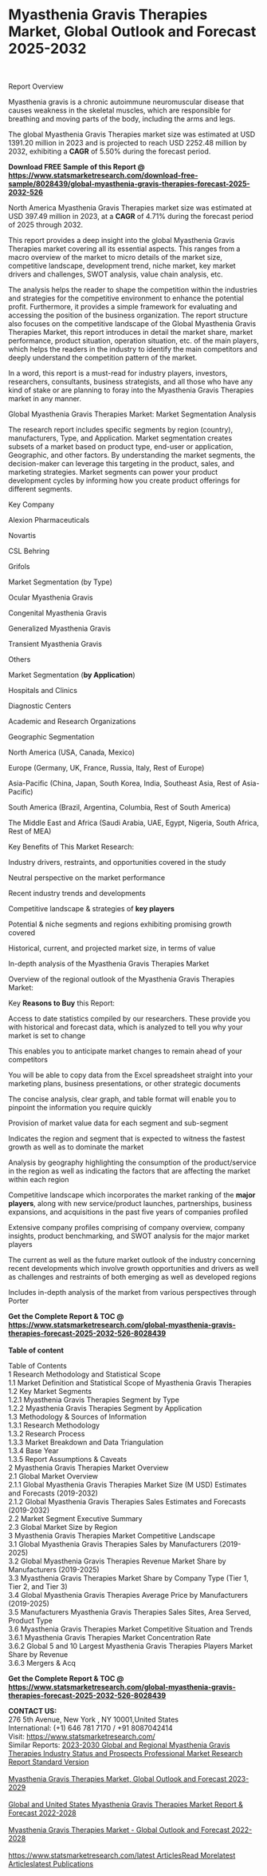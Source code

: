 <h1>Myasthenia Gravis Therapies Market, Global Outlook and Forecast 2025-2032</h1><br/><p>Report Overview</p><p>Myasthenia gravis is a chronic autoimmune neuromuscular disease that causes weakness in the skeletal muscles, which are responsible for breathing and moving parts of the body, including the arms and legs.</p><p>The global Myasthenia Gravis Therapies market size was estimated at USD 1391.20 million in 2023 and is projected to reach USD 2252.48 million by 2032, exhibiting a <strong>CAGR</strong> of 5.50% during the forecast period.</p><p><strong>Download FREE Sample of this Report @ <a href="https://www.statsmarketresearch.com/download-free-sample/8028439/global-myasthenia-gravis-therapies-forecast-2025-2032-526">https://www.statsmarketresearch.com/download-free-sample/8028439/global-myasthenia-gravis-therapies-forecast-2025-2032-526</a></strong></p><p>North America Myasthenia Gravis Therapies market size was estimated at USD 397.49 million in 2023, at a <strong>CAGR</strong> of 4.71% during the forecast period of 2025 through 2032.</p><p>This report provides a deep insight into the global Myasthenia Gravis Therapies market covering all its essential aspects. This ranges from a macro overview of the market to micro details of the market size, competitive landscape, development trend, niche market, key market drivers and challenges, SWOT analysis, value chain analysis, etc.</p><p>The analysis helps the reader to shape the competition within the industries and strategies for the competitive environment to enhance the potential profit. Furthermore, it provides a simple framework for evaluating and accessing the position of the business organization. The report structure also focuses on the competitive landscape of the Global Myasthenia Gravis Therapies Market, this report introduces in detail the market share, market performance, product situation, operation situation, etc. of the main players, which helps the readers in the industry to identify the main competitors and deeply understand the competition pattern of the market.</p><p>In a word, this report is a must-read for industry players, investors, researchers, consultants, business strategists, and all those who have any kind of stake or are planning to foray into the Myasthenia Gravis Therapies market in any manner.</p><p>Global Myasthenia Gravis Therapies Market: Market Segmentation Analysis</p><p>The research report includes specific segments by region (country), manufacturers, Type, and Application. Market segmentation creates subsets of a market based on product type, end-user or application, Geographic, and other factors. By understanding the market segments, the decision-maker can leverage this targeting in the product, sales, and marketing strategies. Market segments can power your product development cycles by informing how you create product offerings for different segments.</p><p>Key Company</p><p>Alexion Pharmaceuticals</p><p>Novartis</p><p>CSL Behring</p><p>Grifols</p><p>Market Segmentation (by Type)</p><p>Ocular Myasthenia Gravis</p><p>Congenital Myasthenia Gravis</p><p>Generalized Myasthenia Gravis</p><p>Transient Myasthenia Gravis</p><p>Others</p><p>Market Segmentation (<strong>by Application</strong>)</p><p>Hospitals and Clinics</p><p>Diagnostic Centers</p><p>Academic and Research Organizations</p><p>Geographic Segmentation</p><p>North America (USA, Canada, Mexico)</p><p>Europe (Germany, UK, France, Russia, Italy, Rest of Europe)</p><p>Asia-Pacific (China, Japan, South Korea, India, Southeast Asia, Rest of Asia-Pacific)</p><p>South America (Brazil, Argentina, Columbia, Rest of South America)</p><p>The Middle East and Africa (Saudi Arabia, UAE, Egypt, Nigeria, South Africa, Rest of MEA)</p><p>Key Benefits of This Market Research:</p><p>Industry drivers, restraints, and opportunities covered in the study</p><p>Neutral perspective on the market performance</p><p>Recent industry trends and developments</p><p>Competitive landscape & strategies of <strong>key players</strong></p><p>Potential & niche segments and regions exhibiting promising growth covered</p><p>Historical, current, and projected market size, in terms of value</p><p>In-depth analysis of the Myasthenia Gravis Therapies Market</p><p>Overview of the regional outlook of the Myasthenia Gravis Therapies Market:</p><p>Key <strong>Reasons to Buy</strong> this Report:</p><p>Access to date statistics compiled by our researchers. These provide you with historical and forecast data, which is analyzed to tell you why your market is set to change</p><p>This enables you to anticipate market changes to remain ahead of your competitors</p><p>You will be able to copy data from the Excel spreadsheet straight into your marketing plans, business presentations, or other strategic documents</p><p>The concise analysis, clear graph, and table format will enable you to pinpoint the information you require quickly</p><p>Provision of market value data for each segment and sub-segment</p><p>Indicates the region and segment that is expected to witness the fastest growth as well as to dominate the market</p><p>Analysis by geography highlighting the consumption of the product/service in the region as well as indicating the factors that are affecting the market within each region</p><p>Competitive landscape which incorporates the market ranking of the <strong>major players</strong>, along with new service/product launches, partnerships, business expansions, and acquisitions in the past five years of companies profiled</p><p>Extensive company profiles comprising of company overview, company insights, product benchmarking, and SWOT analysis for the major market players</p><p>The current as well as the future market outlook of the industry concerning recent developments which involve growth opportunities and drivers as well as challenges and restraints of both emerging as well as developed regions</p><p>Includes in-depth analysis of the market from various perspectives through Porter</p><div><b>Get the Complete Report & TOC @ <a href="https://www.statsmarketresearch.com/global-myasthenia-gravis-therapies-forecast-2025-2032-526-8028439">https://www.statsmarketresearch.com/global-myasthenia-gravis-therapies-forecast-2025-2032-526-8028439</a></b></div><br><b>Table of content</b><p>Table of Contents<br />1 Research Methodology and Statistical Scope<br />1.1 Market Definition and Statistical Scope of Myasthenia Gravis Therapies<br />1.2 Key Market Segments<br />1.2.1 Myasthenia Gravis Therapies Segment by Type<br />1.2.2 Myasthenia Gravis Therapies Segment by Application<br />1.3 Methodology & Sources of Information<br />1.3.1 Research Methodology<br />1.3.2 Research Process<br />1.3.3 Market Breakdown and Data Triangulation<br />1.3.4 Base Year<br />1.3.5 Report Assumptions & Caveats<br />2 Myasthenia Gravis Therapies Market Overview<br />2.1 Global Market Overview<br />2.1.1 Global Myasthenia Gravis Therapies Market Size (M USD) Estimates and Forecasts (2019-2032)<br />2.1.2 Global Myasthenia Gravis Therapies Sales Estimates and Forecasts (2019-2032)<br />2.2 Market Segment Executive Summary<br />2.3 Global Market Size by Region<br />3 Myasthenia Gravis Therapies Market Competitive Landscape<br />3.1 Global Myasthenia Gravis Therapies Sales by Manufacturers (2019-2025)<br />3.2 Global Myasthenia Gravis Therapies Revenue Market Share by Manufacturers (2019-2025)<br />3.3 Myasthenia Gravis Therapies Market Share by Company Type (Tier 1, Tier 2, and Tier 3)<br />3.4 Global Myasthenia Gravis Therapies Average Price by Manufacturers (2019-2025)<br />3.5 Manufacturers Myasthenia Gravis Therapies Sales Sites, Area Served, Product Type<br />3.6 Myasthenia Gravis Therapies Market Competitive Situation and Trends<br />3.6.1 Myasthenia Gravis Therapies Market Concentration Rate<br />3.6.2 Global 5 and 10 Largest Myasthenia Gravis Therapies Players Market Share by Revenue<br />3.6.3 Mergers & Acq<br><div><b>Get the Complete Report & TOC @ <a href="https://www.statsmarketresearch.com/global-myasthenia-gravis-therapies-forecast-2025-2032-526-8028439">https://www.statsmarketresearch.com/global-myasthenia-gravis-therapies-forecast-2025-2032-526-8028439</a></b></div></p> <b>CONTACT US:</b><br>276 5th Avenue, New York , NY 10001,United States<br>International: (+1) 646 781 7170 / +91 8087042414<br>Visit: <a href="https://www.statsmarketresearch.com/">https://www.statsmarketresearch.com/</a><br>Similar Reports: <a href="https://www.statsmarketresearch.com/global-myasthenia-gravis-therapies-forecast-2025-2032-526-8028439">2023-2030 Global and Regional Myasthenia Gravis Therapies Industry Status and Prospects Professional Market Research Report Standard Version</a><br/><br/><a href="https://www.statsmarketresearch.com/global-myasthenia-gravis-therapies-forecast-2025-2032-526-8028439">Myasthenia Gravis Therapies Market, Global Outlook and Forecast 2023-2029</a><br/><br/><a href="https://www.statsmarketresearch.com/global-myasthenia-gravis-therapies-forecast-2025-2032-526-8028439">Global and United States Myasthenia Gravis Therapies Market Report & Forecast 2022-2028</a><br/><br/><a href="https://www.statsmarketresearch.com/global-myasthenia-gravis-therapies-forecast-2025-2032-526-8028439">Myasthenia Gravis Therapies Market - Global Outlook and Forecast 2022-2028</a><br/><br/><a href="https://gyeongbokgung.com">https://www.statsmarketresearch.com/</a><a href="https://hallyeomaritime.com">latest Articles</a><a href="https://jingwansa.com">Read More</a><a href=https://nguoiviet.jp/">latest Articles</a><a href="https://www.intelmarketresearch.com/">latest Publications</a>